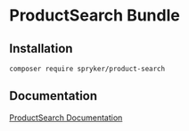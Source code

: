 # ProductSearch Bundle

## Installation

```
composer require spryker/product-search
```

## Documentation

[ProductSearch Documentation](https://spryker.github.io/product-search/index.html)




